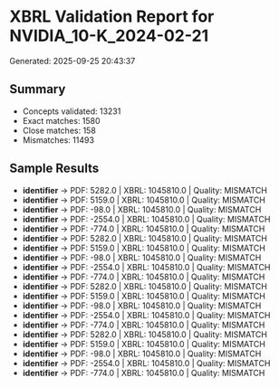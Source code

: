 # XBRL Validation Report for NVIDIA_10-K_2024-02-21
Generated: 2025-09-25 20:43:37

## Summary
- Concepts validated: 13231
- Exact matches: 1580
- Close matches: 158
- Mismatches: 11493

## Sample Results
- **identifier** → PDF: 5282.0 | XBRL: 1045810.0 | Quality: MISMATCH
- **identifier** → PDF: 5159.0 | XBRL: 1045810.0 | Quality: MISMATCH
- **identifier** → PDF: -98.0 | XBRL: 1045810.0 | Quality: MISMATCH
- **identifier** → PDF: -2554.0 | XBRL: 1045810.0 | Quality: MISMATCH
- **identifier** → PDF: -774.0 | XBRL: 1045810.0 | Quality: MISMATCH
- **identifier** → PDF: 5282.0 | XBRL: 1045810.0 | Quality: MISMATCH
- **identifier** → PDF: 5159.0 | XBRL: 1045810.0 | Quality: MISMATCH
- **identifier** → PDF: -98.0 | XBRL: 1045810.0 | Quality: MISMATCH
- **identifier** → PDF: -2554.0 | XBRL: 1045810.0 | Quality: MISMATCH
- **identifier** → PDF: -774.0 | XBRL: 1045810.0 | Quality: MISMATCH
- **identifier** → PDF: 5282.0 | XBRL: 1045810.0 | Quality: MISMATCH
- **identifier** → PDF: 5159.0 | XBRL: 1045810.0 | Quality: MISMATCH
- **identifier** → PDF: -98.0 | XBRL: 1045810.0 | Quality: MISMATCH
- **identifier** → PDF: -2554.0 | XBRL: 1045810.0 | Quality: MISMATCH
- **identifier** → PDF: -774.0 | XBRL: 1045810.0 | Quality: MISMATCH
- **identifier** → PDF: 5282.0 | XBRL: 1045810.0 | Quality: MISMATCH
- **identifier** → PDF: 5159.0 | XBRL: 1045810.0 | Quality: MISMATCH
- **identifier** → PDF: -98.0 | XBRL: 1045810.0 | Quality: MISMATCH
- **identifier** → PDF: -2554.0 | XBRL: 1045810.0 | Quality: MISMATCH
- **identifier** → PDF: -774.0 | XBRL: 1045810.0 | Quality: MISMATCH